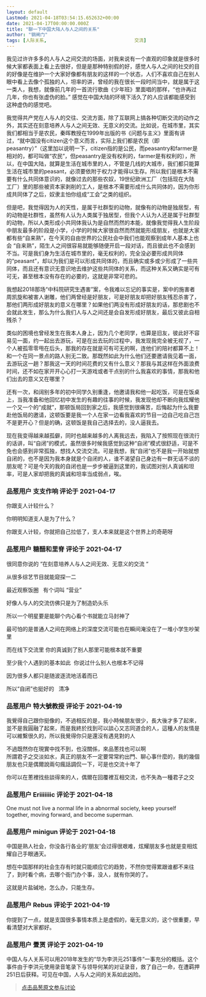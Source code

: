 ```yaml
---
layout: default
Lastmod: 2021-04-18T03:54:15.652632+00:00
date: 2021-04-17T00:00:00.000Z
title: "聊一下中国大陆人与人之间的关系"
author: "钢闸门"
tags: [人际关系,								交流]
---
```


我见过许许多多的人与人之间交流的场面，对我来说有一个直观的印象就是很多时候大家都表面上看上去很好，但是是那种特别假的好，感觉人与人之间的社交的目的好像是在维护一个大家好像都有朋友的这样的一个状态，人们不喜欢自己在别人眼中看上去像个孤独的人，坦率的讲，曾经的我在很长一段时间当中，就是属于这一类人，我想，就像前几年的一首流行歌曲《少年班》里面唱的那样，“也许再过几年，你也有张虚伪的脸。” 感觉在中国大陆的环境下活久了的人应该都能感受到这种虚伪的感觉吧。  
  
我觉得共产党在人与人的交往、交流方面，除了互联网上搞各种切断交流的动作之外，其实还在刻意培养人与人之间无效、无意义的交流。比如说，在城市里，其实我们都相当于是农民，秦晖教授在1999年出版的书《问题与主义》里面有讲过，“就中国没有citizen这个意义而言，实际上我们都是农民（即peasantry）”（这里加以说明一下，citizen指的是公民，而peasantry和farmer是相对的，都可叫做“农民”，但peasantry是没有权利的，farmer是有权利的），所以，在中国大陆，就算是生活在城市里的人，不管是几线的大城市，我们都只能算生活在城市里的peasant，必须要依附于权力才能得以生存。所以我们是根本不需要有什么共同体意识的，就像过去的那些农奴，19世纪欧洲工厂（包括现在大陆工厂）里的那些被资本家剥削的工人，是根本不需要形成什么共同体的，因为你形成共同体了之后，奴隶主怕你组成“工会”之类的组织。  
  
但是吧，我觉得因为人的天性，是属于社群型的动物，就像有的动物是独居型，有的动物是社群性，虽然有人认为人类属于独居型，但我个人认为人还是属于社群型的动物，所以人类形成小共同体我认为是自然而然的本能，就像我觉得我人生阶段中朋友最多的阶段是小学，小学的时候大家很自然而然就能形成朋友，也就是大家都有些“自来熟”，在今天的自由世界的公民社会中我们也能观察到成年人基本上也会 “自来熟”，陌生人之间很容易就能够随便开启一段对话，而且彼此也不会感到不当。可是我们身为生活在城市里的，毫无权利的，完全没必要形成共同体的“peasant”，却以为我们是可以形成共同体的，而且确实或多或少形成了一些共同体，而且还有意识无意识地去维护这些共同体的关系，而这种关系又确实是可有可无，甚至根本没有存在的必要的，这就是非常可悲的。  
  
我想起2018那场“中科院研究生遇害”案，令我难以忘记的事实是，案中的施害者周凯旋和被害人谢雕，他们两曾经是好朋友，可是好朋友却把好朋友残忍杀害了，那他们两形成好朋友的意义在哪里？如果他们两没有形成好朋友的话，那悲剧也不会就此发生，那么为什么我们人与人之间还是会自发形成好朋友，最后又彼此自相残杀？  
  
类似的困境也曾经发生在我本人身上，因为几个老同学，也算是旧友，彼此好不容易见一面，约一起出去游玩，可是在出去玩的过程中，我发现我完全被无视了，一个人被孤零零甩在后头，那我的存在就是可有可无的啊，连他们的陪衬都算不上！和一个在同一景点的路人别无二致。那既然如此为什么他们还要邀请我见着一面，去游玩这一趟？那我这一天的时间花费的又有什么意义？那我与其这样在外面浪费时间，还不如在家开开心心打一天游戏或者干点别的什么我喜欢的事情，那我和他们出去的意义又在哪里？  
  
还有一次，和阔别多年的初中同学久别重逢，他邀请我和他一起吃饭，可是在饭桌上，当我准备和他回忆初中发生的有趣的往事的时候，我发现他却不断向我炫耀他一个又一个的“成就”，那顿饭局回到家之后，我感觉到很痛苦，后悔起为什么我要赴他饭局的邀请，这顿饭要是我一个人在家一边看我喜欢的节目一边自己吃自己岂不是更开心？但是的确，这顿饭是我自己选择去的，没人逼我去。  
  
现在我变得越来越孤僻，同时也越来越多的人离我远去，我陷入了按照现在很流行的话讲，叫“自闭”的模式，虽然很多时候我感觉到这种“自闭”模式很舒适，可是不免也会感到非常孤独，想找人交流交流。可是我想，我“自闭”也不是我一开始就想自闭的，也不是因为我本身就是个自闭的人，谁不渴望自己身边有一群无话不谈的朋友呢？可是今天的我的自闭也是一步步被逼到这里的，我试图对别人真诚和坦率，可是人家却把我的真诚和坦率当成弱点，唉。

            
### 品葱用户 **支支作响** 评论于 2021-04-17
        
你跟支人计较什么？  
  
你明明知道支人是为了什么？  
  
你跟支人计较，你就把自己拉低了，支人本来就是这个世界上的奇葩呀
        


            
### 品葱用户 **糖醋和里脊** 评论于 2021-04-17
        
很同意你说的 “在刻意培养人与人之间无效、无意义的交流 “  
  
从很多综艺节目就能窥探一二    
  
最近观察饭圈   有个词叫 “营业”  
  
好像人与人的交流仿佛只是为了制造奶头乐   
  
所以一个明星要是能聊个内心看个书就能立马封神了  
  
最可怕的是普通人之间在网络上的深度交流可能也在瞬间淹没在了一堆小学生吵架里  
  
而在线下交流里 你的真诚到了别人那里可能根本就不重要    
  
至少我个人遇到的基本如此  你说过什么别人也根本不记得  
  
因为很多人都只是随波逐流地活着而已    
  
所以“自闭”也挺好的   清净
        


            
### 品葱用户 **特大號教授** 评论于 2021-04-19
        
我覺得自己跟你挺像的，不過相反的是，我小時候朋友很少，長大後才多了起來，並不是我圓融了起來，而是我終於找到可以談心又志同道合的人，這種人的友情是可以維繫很久的，所以我覺得你只是還沒有遇見對的人  
  
不過既然你在現實中找不到，也沒關係，來品蔥找也可以啊  
所謂君子之交淡如水，真正的朋友不一定要常常約出門、聊心事什麼的，我的幾個朋友也只是偶爾說兩句瘋話調侃一下，可是也交流十年了  
  
你可以在蔥裡找些談得來的人，偶爾在回覆裡互相交流，也不失為一種君子之交
        


            
### 品葱用户 **Eriiiiiiic** 评论于 2021-04-18
        
One must not live a normal life in a abnormal society, keep yourself together, moving forward, and become superman.
        


            
### 品葱用户 **minigun** 评论于 2021-04-18
        
中国是熟人社会，你没各行各业的'朋友'会过得很艰难，炫耀朋友多也就是变相炫耀自己手眼通天。  
  
想在中国那样的社会生存有时就只能顺应它的趋势，不然你觉得累跟谁都不来往了，到时看个病，去哪个衙门办个事，没人，就有你哭的了。  
  
这就是片盐碱地，怎么办，只能生存。
        


            
### 品葱用户 **Rebus** 评论于 2021-04-19
        
你提到了一点，就是支国很多事情本质上是虚假的，毫无意义的，这个很重要，早看清楚对大家都好。
        


            
### 品葱用户 **舋贳** 评论于 2021-04-19
        
中国人与人关系可以用2018年发生的“华为李洪元251事件”一事充分的概括。这个事件由于李洪元使用录音笔录下与领导何某的对证录音，救了自己一命，在遭羁押251日后获释。可见在中国，人与人之间的关系如此凶险。
        






> [点击品葱原文参与讨论](https://pincong.rocks/article/31469)

